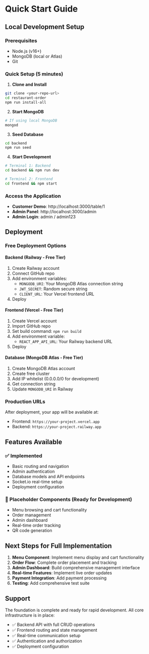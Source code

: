 # Quick Start Guide

## Local Development Setup

### Prerequisites
- Node.js (v16+)
- MongoDB (local or Atlas)
- Git

### Quick Setup (5 minutes)

1. **Clone and Install**
```bash
git clone <your-repo-url>
cd restaurant-order
npm run install-all
```

2. **Start MongoDB**
```bash
# If using local MongoDB
mongod
```

3. **Seed Database**
```bash
cd backend
npm run seed
```

4. **Start Development**
```bash
# Terminal 1: Backend
cd backend && npm run dev

# Terminal 2: Frontend
cd frontend && npm start
```

### Access the Application
- **Customer Demo**: http://localhost:3000/table/1
- **Admin Panel**: http://localhost:3000/admin
- **Admin Login**: admin / admin123

## Deployment

### Free Deployment Options

#### Backend (Railway - Free Tier)
1. Create Railway account
2. Connect GitHub repo
3. Add environment variables:
   - `MONGODB_URI`: Your MongoDB Atlas connection string
   - `JWT_SECRET`: Random secure string
   - `CLIENT_URL`: Your Vercel frontend URL
4. Deploy

#### Frontend (Vercel - Free Tier)
1. Create Vercel account
2. Import GitHub repo
3. Set build command: `npm run build`
4. Add environment variable:
   - `REACT_APP_API_URL`: Your Railway backend URL
5. Deploy

#### Database (MongoDB Atlas - Free Tier)
1. Create MongoDB Atlas account
2. Create free cluster
3. Add IP whitelist (0.0.0.0/0 for development)
4. Get connection string
5. Update `MONGODB_URI` in Railway

### Production URLs
After deployment, your app will be available at:
- Frontend: `https://your-project.vercel.app`
- Backend: `https://your-project.railway.app`

## Features Available

### ✅ Implemented
- Basic routing and navigation
- Admin authentication
- Database models and API endpoints
- Socket.io real-time setup
- Deployment configuration

### 🚧 Placeholder Components (Ready for Development)
- Menu browsing and cart functionality
- Order management
- Admin dashboard
- Real-time order tracking
- QR code generation

## Next Steps for Full Implementation

1. **Menu Component**: Implement menu display and cart functionality
2. **Order Flow**: Complete order placement and tracking
3. **Admin Dashboard**: Build comprehensive management interface
4. **Real-time Features**: Implement live order updates
5. **Payment Integration**: Add payment processing
6. **Testing**: Add comprehensive test suite

## Support

The foundation is complete and ready for rapid development. All core infrastructure is in place:
- ✅ Backend API with full CRUD operations
- ✅ Frontend routing and state management
- ✅ Real-time communication setup
- ✅ Authentication and authorization
- ✅ Deployment configuration
